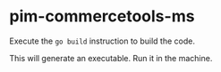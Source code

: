 # pim-commercetools-ms

Execute the `go build` instruction to build the code.

This will generate an executable. Run it in the machine.
